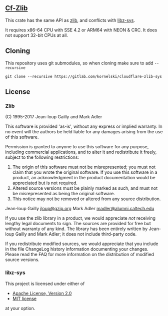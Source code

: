 ## [Cf-Zlib](https://github.com/cloudflare/zlib)

This crate has the same API as [zlib](https://zlib.net/), and conflicts with [libz-sys](https://crates.rs/crates/libz-sys).

It requires x86-64 CPU with SSE 4.2 or ARM64 with NEON & CRC. It does not support 32-bit CPUs at all.

## Cloning

This repository uses git submodules, so when cloning make sure to add `--recursive`

    git clone --recursive https://gitlab.com/kornelski/cloudflare-zlib-sys


## License

### Zlib

(C) 1995-2017 Jean-loup Gailly and Mark Adler

This software is provided 'as-is', without any express or implied
warranty.  In no event will the authors be held liable for any damages
arising from the use of this software.

Permission is granted to anyone to use this software for any purpose,
including commercial applications, and to alter it and redistribute it
freely, subject to the following restrictions:

1. The origin of this software must not be misrepresented; you must not
  claim that you wrote the original software. If you use this software
  in a product, an acknowledgment in the product documentation would be
  appreciated but is not required.
2. Altered source versions must be plainly marked as such, and must not be
  misrepresented as being the original software.
3. This notice may not be removed or altered from any source distribution.

Jean-loup Gailly jloup@gzip.org
Mark Adler madler@alumni.caltech.edu

If you use the zlib library in a product, we would appreciate *not* receiving
lengthy legal documents to sign.  The sources are provided for free but without
warranty of any kind.  The library has been entirely written by Jean-loup
Gailly and Mark Adler; it does not include third-party code.

If you redistribute modified sources, we would appreciate that you include in
the file ChangeLog history information documenting your changes.  Please read
the FAQ for more information on the distribution of modified source versions.

### libz-sys

This project is licensed under either of

  * [Apache License, Version 2.0](https://www.apache.org/licenses/LICENSE-2.0)
  * [MIT license](https://opensource.org/licenses/MIT)

at your option.
